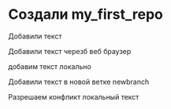 ﻿# Создали my_first_repo

Добавили текст

Добавили текст черезб веб браузер

добавим текст локально

Добавили текст в новой ветке newbranch

Разрешаем конфликт локальный текст


